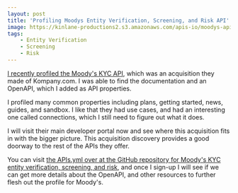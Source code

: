 ```yaml
---
layout: post
title: 'Profiling Moodys Entity Verification, Screening, and Risk API'
image: https://kinlane-productions2.s3.amazonaws.com/apis-io/moodys-api-screenshot-1.png
tags:
    - Entity Verification
    - Screening
    - Risk
---
```

[I recently profiled the Moody's KYC API](https://github.com/api-search/moodys/blob/main/apis.yml), which was an acquisition they made of Kompany.com. I was able to find the documentation and an OpenAPI, which I added as API properties. 

I profiled many common properties including plans, getting started, news, guides, and sandbox. I like that they had use cases, and had an interesting one called connections, which I still need to figure out what it does.

I will visit their main developer portal now and see where this acquisition fits in with the bigger picture. This acquisition discovery provides a good doorway to the rest of the APIs they offer.

You can visit [the APIs.yml over at the GitHub repository for Moody's KYC entity verification, screening, and risk](https://github.com/api-search/moodys/blob/main/apis.yml), and once I sign-up I will see if we can get more details about the OpenAPI, and other resources to further flesh out the profile for Moody's.
